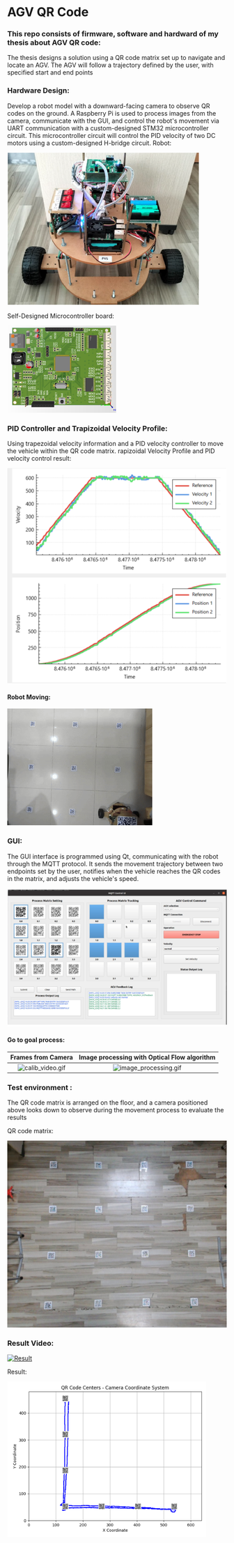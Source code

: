 # AGV QR Code

### This repo consists of firmware, software and hardward of my thesis about AGV QR code:
The thesis designs a solution using a QR code matrix set up to navigate and locate an AGV. The AGV will follow a trajectory defined by the user, with specified start and end points

### Hardware Design:
Develop a robot model with a downward-facing camera to observe QR codes on the ground. A Raspberry Pi is used to process images from the camera, communicate with the GUI, and control the robot's movement via UART communication with a custom-designed STM32 microcontroller circuit. This microcontroller circuit will control the PID velocity of two DC motors using a custom-designed H-bridge circuit.
Robot:

![Robot](image/Robot.png)

Self-Designed Microcontroller board:

![Self-Designed Microcontroller board](image/Board.png)

### PID Controller and Trapizoidal Velocity Profile:
Using trapezoidal velocity information and a PID velocity controller to move the vehicle within the QR code matrix.
rapizoidal Velocity Profile and PID velocity control result:

![Trapizoidal Velocity Profile](image/TVF.png)

#### Robot Moving:

![Robot_Moving](video/Robot_Moving.gif)
### GUI:
The GUI interface is programmed using Qt, communicating with the robot through the MQTT protocol. It sends the movement trajectory between two endpoints set by the user, notifies when the vehicle reaches the QR codes in the matrix, and adjusts the vehicle's speed.


![GUI](image/GUI.png)

#### Go to goal process: 
Frames from Camera             |  Image processing with Optical Flow algorithm
:-------------------------:|:-------------------------:
![calib_video.gif](video%2Fcalib_video.gif)  | ![image_processing.gif](video%2Fimage_processing.gif)

### Test environment :
The QR code matrix is arranged on the floor, and a camera positioned above looks down to observe during the movement process to evaluate the results

QR code matrix:

![Test environment](image/Test_environment.png)


### Result Video:
[![Result](https://img.youtube.com/vi/Og9lnYisi18/0.jpg)](https://www.youtube.com/watch?v=Og9lnYisi18&list=PLiomqXJMBwLjaPSaCo-AB2hMpSG3AKzQ9)

Result:

![Result](image/Result.png)

